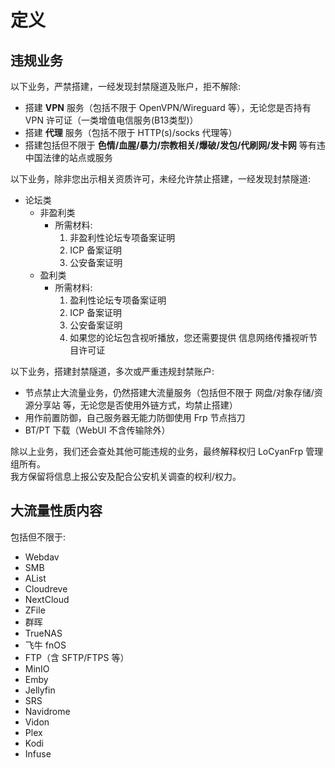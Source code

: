 # 定义

## 违规业务

以下业务，严禁搭建，一经发现封禁隧道及账户，拒不解除:

- 搭建 **VPN** 服务（包括不限于 OpenVPN/Wireguard 等），无论您是否持有 VPN 许可证（一类增值电信服务(B13类型)）
- 搭建 **代理** 服务（包括不限于 HTTP(s)/socks 代理等）
- 搭建包括但不限于 **色情/血腥/暴力/宗教相关/爆破/发包/代刷网/发卡网** 等有违中国法律的站点或服务

以下业务，除非您出示相关资质许可，未经允许禁止搭建，一经发现封禁隧道:

- 论坛类
  - 非盈利类
    - 所需材料:
      1. 非盈利性论坛专项备案证明
      2. ICP 备案证明
      3. 公安备案证明
  - 盈利类
    - 所需材料:
      1. 盈利性论坛专项备案证明
      2. ICP 备案证明
      3. 公安备案证明
      4. 如果您的论坛包含视听播放，您还需要提供 信息网络传播视听节目许可证

以下业务，搭建封禁隧道，多次或严重违规封禁账户:

- 节点禁止大流量业务，仍然搭建大流量服务（包括但不限于 网盘/对象存储/资源分享站 等，无论您是否使用外链方式，均禁止搭建）
- 用作前置防御，自己服务器无能力防御使用 Frp 节点挡刀
- BT/PT 下载（WebUI 不含传输除外）

除以上业务，我们还会查处其他可能违规的业务，最终解释权归 LoCyanFrp 管理组所有。  
我方保留将信息上报公安及配合公安机关调查的权利/权力。

## 大流量性质内容

包括但不限于:

- Webdav
- SMB
- AList
- Cloudreve
- NextCloud
- ZFile
- 群晖
- TrueNAS
- 飞牛 fnOS
- FTP（含 SFTP/FTPS 等）
- MinIO
- Emby
- Jellyfin
- SRS
- Navidrome
- Vidon
- Plex
- Kodi
- Infuse
